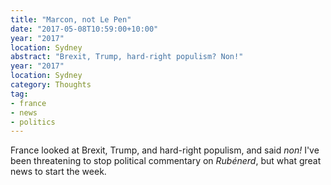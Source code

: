 ```yaml
---
title: "Marcon, not Le Pen"
date: "2017-05-08T10:59:00+10:00"
year: "2017"
location: Sydney
abstract: "Brexit, Trump, hard-right populism? Non!"
year: "2017"
location: Sydney
category: Thoughts
tag:
- france
- news
- politics
---
```

France looked at Brexit, Trump, and hard-right populism, and said *non!* I've been threatening to stop political commentary on *Rubénerd*, but what great news to start the week.

